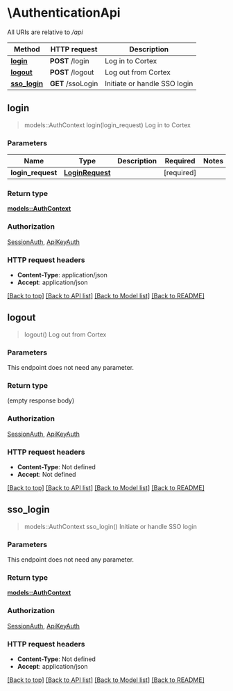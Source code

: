 # \AuthenticationApi

All URIs are relative to */api*

Method | HTTP request | Description
------------- | ------------- | -------------
[**login**](AuthenticationApi.md#login) | **POST** /login | Log in to Cortex
[**logout**](AuthenticationApi.md#logout) | **POST** /logout | Log out from Cortex
[**sso_login**](AuthenticationApi.md#sso_login) | **GET** /ssoLogin | Initiate or handle SSO login



## login

> models::AuthContext login(login_request)
Log in to Cortex

### Parameters


Name | Type | Description  | Required | Notes
------------- | ------------- | ------------- | ------------- | -------------
**login_request** | [**LoginRequest**](LoginRequest.md) |  | [required] |

### Return type

[**models::AuthContext**](AuthContext.md)

### Authorization

[SessionAuth](../README.md#SessionAuth), [ApiKeyAuth](../README.md#ApiKeyAuth)

### HTTP request headers

- **Content-Type**: application/json
- **Accept**: application/json

[[Back to top]](#) [[Back to API list]](../README.md#documentation-for-api-endpoints) [[Back to Model list]](../README.md#documentation-for-models) [[Back to README]](../README.md)


## logout

> logout()
Log out from Cortex

### Parameters

This endpoint does not need any parameter.

### Return type

 (empty response body)

### Authorization

[SessionAuth](../README.md#SessionAuth), [ApiKeyAuth](../README.md#ApiKeyAuth)

### HTTP request headers

- **Content-Type**: Not defined
- **Accept**: Not defined

[[Back to top]](#) [[Back to API list]](../README.md#documentation-for-api-endpoints) [[Back to Model list]](../README.md#documentation-for-models) [[Back to README]](../README.md)


## sso_login

> models::AuthContext sso_login()
Initiate or handle SSO login

### Parameters

This endpoint does not need any parameter.

### Return type

[**models::AuthContext**](AuthContext.md)

### Authorization

[SessionAuth](../README.md#SessionAuth), [ApiKeyAuth](../README.md#ApiKeyAuth)

### HTTP request headers

- **Content-Type**: Not defined
- **Accept**: application/json

[[Back to top]](#) [[Back to API list]](../README.md#documentation-for-api-endpoints) [[Back to Model list]](../README.md#documentation-for-models) [[Back to README]](../README.md)

